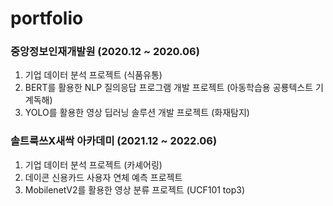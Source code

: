 # portfolio

### 중앙정보인재개발원 (2020.12 ~ 2020.06)
1. 기업 데이터 분석 프로젝트 (식품유통)
2. BERT를 활용한 NLP 질의응답 프로그램 개발 프로젝트 (아동학습용 공룡텍스트 기계독해)
3. YOLO를 활용한 영상 딥러닝 솔루션 개발 프로젝트 (화재탐지)

### 솔트룩쓰X새싹 아카데미 (2021.12 ~ 2022.06)
1. 기업 데이터 분석 프로젝트 (카셰어링)
2. 데이콘 신용카드 사용자 연체 예측 프로젝트
3. MobilenetV2를 활용한 영상 분류 프로젝트 (UCF101 top3)
